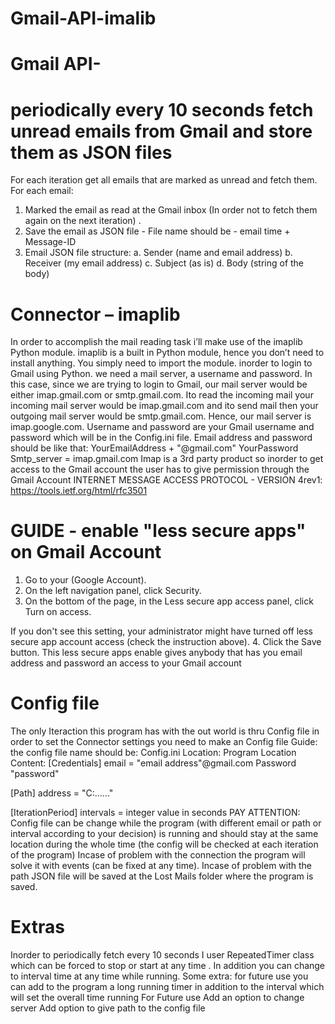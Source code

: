 # Gmail-API-imalib

# Gmail API- 
# periodically every 10 seconds fetch unread emails from Gmail and store them as JSON files
For each iteration get all emails that are marked as unread and fetch them.
For each email:

1. Marked the email as read at the Gmail inbox (In order not to fetch them again on the next iteration) .
2. Save the email as JSON file - File name should be - email time + Message-ID
3. Email JSON file structure:
     a. Sender (name and email address)
     b. Receiver (my email address)
     c. Subject (as is)
     d. Body (string of the body)
# Connector – imaplib
In order to accomplish the mail reading task i’ll make use of the imaplib Python module.
imaplib is a built in Python module, hence you don’t need to install anything. You simply need to import the module.
inorder to login to Gmail using Python. we need a mail server, a username and password. In this case, since we are trying to login to Gmail, our mail server would be either imap.gmail.com or smtp.gmail.com. 
Ito read the incoming mail your incoming mail server would be imap.gmail.com and ito send mail then your outgoing mail server would be smtp.gmail.com.
Hence, our mail server is imap.google.com.
Username and password are your Gmail username and password which will be in the Config.ini file.
Email address and password should be like that:
YourEmailAddress + "@gmail.com"
YourPassword
Smtp_server =  imap.gmail.com
Imap is a 3rd party product so inorder to get access to the Gmail account the user has to give permission through the Gmail Account
INTERNET MESSAGE ACCESS PROTOCOL - VERSION 4rev1:
https://tools.ietf.org/html/rfc3501

# GUIDE - enable "less secure apps" on Gmail Account
1.	Go to your (Google Account).
2.	On the left navigation panel, click Security.
3.	On the bottom of the page, in the Less secure app access panel, click Turn on access.

If you don't see this setting, your administrator might have turned off less secure app account access (check the instruction above).
4.	Click the Save button.
This less secure apps enable gives anybody that has you email address and password an access to your Gmail account
# Config file
The only Iteraction this program has with the out world is thru Config file in order to set the Connector settings you need to make an Config file
Guide: the config file name should be: Config.ini
Location: Program Location
Content:
 [Credentials]
email = "email address"@gmail.com
Password "password"

[Path]
address = "C:\......"

[IterationPeriod]
intervals = integer value in seconds
PAY ATTENTION:
Config file can be change while the program (with different email or path or interval according to your decision) is running and should stay at the same location during the whole time (the config will be checked at each iteration of the program)
Incase of problem with the connection the program will solve it with events (can be fixed at any time).
Incase of problem with the path JSON file will be saved at the Lost Mails folder where the program is saved.
# Extras
Inorder to periodically fetch every 10 seconds I user RepeatedTimer class which can be forced to stop or start at any time .
In addition you can change to interval time at any time while running.
Some extra: for future use you can add to the program a long running timer in addition to the interval which will set the overall time running
For Future use
Add an option to change server
Add option to give path to the config file



